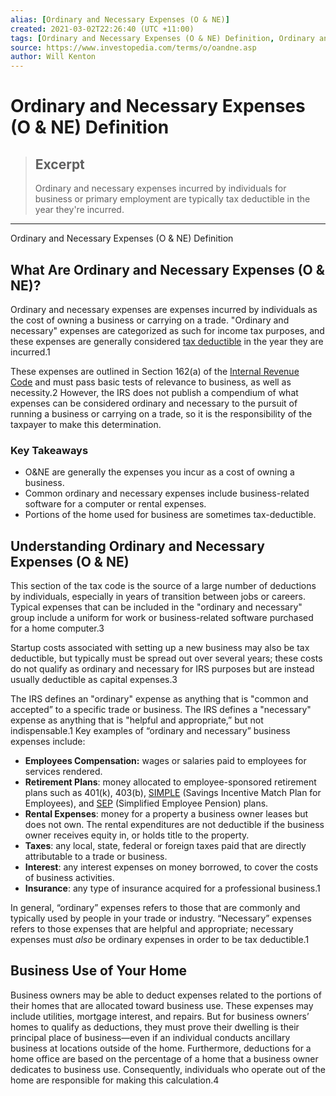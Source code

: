 ```yaml
---
alias: [Ordinary and Necessary Expenses (O & NE)]
created: 2021-03-02T22:26:40 (UTC +11:00)
tags: [Ordinary and Necessary Expenses (O & NE) Definition, Ordinary and Necessary Expenses (O & NE) Definition]
source: https://www.investopedia.com/terms/o/oandne.asp
author: Will Kenton
---
```


# Ordinary and Necessary Expenses (O & NE) Definition

> ## Excerpt
> Ordinary and necessary expenses incurred by individuals for business or primary employment are typically tax deductible in the year they're incurred.

---

Ordinary and Necessary Expenses (O & NE) Definition
## What Are Ordinary and Necessary Expenses (O & NE)?

Ordinary and necessary expenses are expenses incurred by individuals as the cost of owning a business or carrying on a trade. "Ordinary and necessary" expenses are categorized as such for income tax purposes, and these expenses are generally considered [tax deductible](https://www.investopedia.com/terms/t/tax-deduction.asp) in the year they are incurred.1

These expenses are outlined in Section 162(a) of the [Internal Revenue Code](https://www.investopedia.com/terms/i/internal-revenue-code.asp) and must pass basic tests of relevance to business, as well as necessity.2 However, the IRS does not publish a compendium of what expenses can be considered ordinary and necessary to the pursuit of running a business or carrying on a trade, so it is the responsibility of the taxpayer to make this determination.

### Key Takeaways

-   O&NE are generally the expenses you incur as a cost of owning a business.
-   Common ordinary and necessary expenses include business-related software for a computer or rental expenses.
-   Portions of the home used for business are sometimes tax-deductible.

## Understanding Ordinary and Necessary Expenses (O & NE)

This section of the tax code is the source of a large number of deductions by individuals, especially in years of transition between jobs or careers. Typical expenses that can be included in the "ordinary and necessary" group include a uniform for work or business-related software purchased for a home computer.3

Startup costs associated with setting up a new business may also be tax deductible, but typically must be spread out over several years; these costs do not qualify as ordinary and necessary for IRS purposes but are instead usually deductible as capital expenses.3

The IRS defines an "ordinary" expense as anything that is "common and accepted” to a specific trade or business. The IRS defines a "necessary" expense as anything that is "helpful and appropriate,” but not indispensable.1 Key examples of “ordinary and necessary” business expenses include:

-   **Employees Compensation:** wages or salaries paid to employees for services rendered.
-   **Retirement Plans**: money allocated to employee-sponsored retirement plans such as 401(k), 403(b), [SIMPLE](https://www.investopedia.com/terms/s/simple-ira.asp) (Savings Incentive Match Plan for Employees), and [SEP](https://www.investopedia.com/terms/s/sep.asp) (Simplified Employee Pension) plans.
-   **Rental Expenses**: money for a property a business owner leases but does not own. The rental expenditures are not deductible if the business owner receives equity in, or holds title to the property.
-   **Taxes**: any local, state, federal or foreign taxes paid that are directly attributable to a trade or business.
-   **Interest**: any interest expenses on money borrowed, to cover the costs of business activities.
-   **Insurance**: any type of insurance acquired for a professional business.1

In general, “ordinary” expenses refers to those that are commonly and typically used by people in your trade or industry. “Necessary” expenses refers to those expenses that are helpful and appropriate; necessary expenses must _also_ be ordinary expenses in order to be tax deductible.1

## Business Use of Your Home

Business owners may be able to deduct expenses related to the portions of their homes that are allocated toward business use. These expenses may include utilities, mortgage interest, and repairs. But for business owners’ homes to qualify as deductions, they must prove their dwelling is their principal place of business—even if an individual conducts ancillary business at locations outside of the home. Furthermore, deductions for a home office are based on the percentage of a home that a business owner dedicates to business use. Consequently, individuals who operate out of the home are responsible for making this calculation.4
